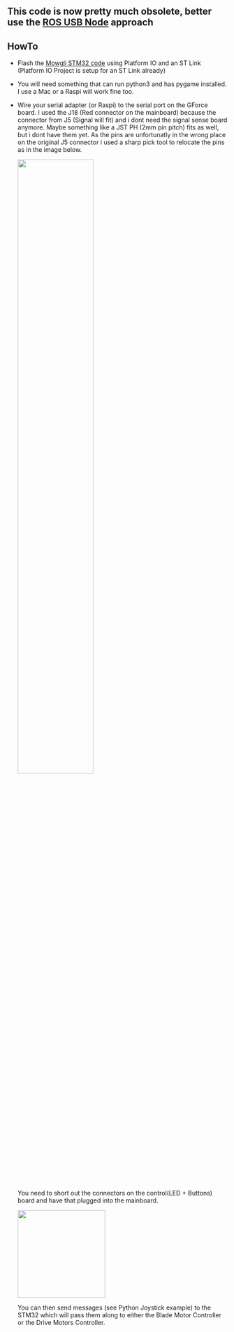 ## This code is now pretty much obsolete, better use the [ROS USB Node](../stm32/ros_usbnode) approach

## HowTo

- Flash the [Mowgli STM32 code](./stm32/Mowgli/) using Platform IO and an ST Link (Platform IO Project is setup for an ST Link already)
- You will need something that can run python3 and has pygame installed. I use a Mac or a Raspi will work fine too.
- Wire your serial adapter (or Raspi) to the serial port on the GForce board.
   I used the J18 (Red connector on the mainboard) because the connector from J5 (Signal will fit) and i dont need the signal sense board anymore.
   Maybe something like a JST PH (2mm pin pitch) fits as well, but i dont have them yet.
   As the pins are unfortunatly in the wrong place on the original J5 connector i used a sharp pick tool to relocate the pins as in the image below.
   
   <img src="../images/J18_serial.jpg" width="60%"/>
   
   You need to short out the connectors on the control(LED + Buttons) board and have that plugged into the mainboard.
   
   <img src="../images/bridged_connectors.jpg" height="200"/>
   
   You can then send messages (see Python Joystick example) to the STM32 which will pass them along to either the Blade Motor Controller or the Drive Motors Controller.
